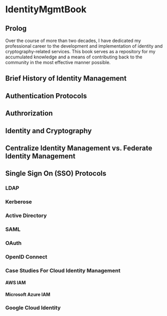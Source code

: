 # IdentityMgmtBook

## Prolog
Over the course of more than two decades, I have dedicated my professional career to the development and implementation of identity and cryptography-related services. This book serves as a repository for my accumulated knowledge and a means of contributing back to the community in the most effective manner possible.

## Brief History of Identity Management

## Authentication Protocols

## Authrorization

## Identity and Cryptography

## Centralize Identity Management vs. Federate Identity Management

## Single Sign On (SSO) Protocols

### LDAP
### Kerberose
### Active Directory
### SAML
### OAuth
### OpenID Connect
### Case Studies For Cloud Identity Management
#### AWS IAM
#### Microsoft Azure IAM
### Google Cloud Identity



